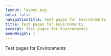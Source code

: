 ```yaml
---
layout: layout.pug
beta: false
navigationTitle: Test pages for Environments
title: Test pages for Environments
excerpt: Test pages for Environments
menuWeight: 1
---
```


Test pages for Environments

